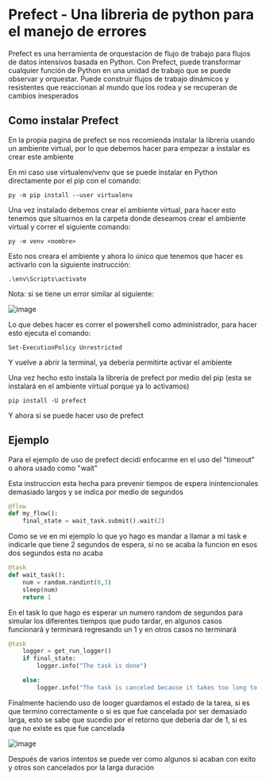 
# Prefect - Una libreria de python para el manejo de errores

Prefect es una herramienta de orquestación de flujo de trabajo para flujos de datos intensivos basada en Python. Con Prefect, puede transformar cualquier función de Python en una unidad de trabajo que se puede observar y orquestar. Puede construir flujos de trabajo dinámicos y resistentes que reaccionan al mundo que los rodea y se recuperan de cambios inesperados

## Como instalar Prefect

En la propia pagina de prefect se nos recomienda instalar la librería usando un ambiente virtual, por lo que debemos hacer para empezar a instalar es crear este ambiente

En mi caso use virtualenv/venv que se puede instalar en Python directamente por el pip con el comando:

`py -m pip install --user virtualenv`

Una vez instalado debemos crear el ambiente virtual, para hacer esto tenemos que situarnos en la carpeta donde deseamos crear el ambiente virtual y correr el siguiente comando:

`py -m venv <nombre>`

Esto nos creara el ambiente y ahora lo único que tenemos que hacer es activarlo con la siguiente instrucción:

`.\env\Scripts\activate`

Nota: si se tiene un error similar al siguiente:

![image](https://github.com/AndreaGasparMiramontes/Toleranteafallas/assets/142550697/ecd09e55-ecc3-457e-bd7d-2bfb7e3e07ef)
 
Lo que debes hacer es correr el powershell como administrador, para hacer esto ejecuta el comando:

`Set-ExecutionPolicy Unrestricted`

Y vuelve a abrir la terminal, ya debería permitirte activar el ambiente 

Una vez hecho esto instala la librería de prefect por medio del pip (esta se instalará en el ambiente virtual porque ya lo activamos)

`pip install -U prefect`

Y ahora si se puede hacer uso de prefect



## Ejemplo

Para el ejemplo de uso de prefect decidí enfocarme en el uso del "timeout" o ahora usado como "wait"

Esta instruccion esta hecha para prevenir tiempos de espera inintencionales demasiado largos y se indica por medio de segundos 

```python
@flow
def my_flow():
    final_state = wait_task.submit().wait(2)
```

Como se ve en mi ejemplo lo que yo hago es mandar a llamar a mi task e indicarle que tiene 2 segundos de espera, si no se acaba la funcion en esos dos segundos esta no acaba

```python
@task
def wait_task():
    num = random.randint(0,3)
    sleep(num)
    return 1
```

En el task lo que hago es esperar un numero random de segundos para simular los diferentes tiempos que pudo tardar, en algunos casos funcionará y terminará regresando un 1 y en otros casos no terminará 

```python
@task
    logger = get_run_logger()
    if final_state:
        logger.info("The task is done")

    else:
        logger.info("The task is canceled because it takes too long to run")
```

Finalmente haciendo uso de looger guardamos el estado de la tarea, si es que termino correctamente o si es que fue cancelada por ser demasiado larga, esto se sabe que sucedio por el retorno que deberia dar de 1, si es que no existe es que fue cancelada

![image](https://github.com/AndreaGasparMiramontes/Toleranteafallas/assets/142550697/814b25f4-d00c-4da7-a818-3291baddf5ad)


Después de varios intentos se puede ver como algunos si acaban con exito y otros son cancelados por la larga duración


